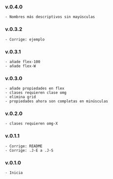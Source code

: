 ### v.0.4.0
    - Nombres más descriptivos sin mayúsculas
    
### v.0.3.2
    - Corrige: ejemplo

### v.0.3.1
    - añade flex-100
    - añade flex-W

### v.0.3.0
    - añade propiedades en flex
    - clases requieren clase omg
    - elimina grid
    - propiedades ahora son completas en minúsculas

### v.0.2.0
    - clases requieren omg-X

### v.0.1.1
    - Corrige: README
    - Corrige: .J-E a .J-S

### v.0.1.0
    - Inicia
